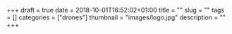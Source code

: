 +++ 
draft = true
date = 2018-10-01T16:52:02+01:00
title = ""
slug = ""
tags = []
categories = ["drones"]
thumbnail = "images/logo.jpg"
description = ""
+++
